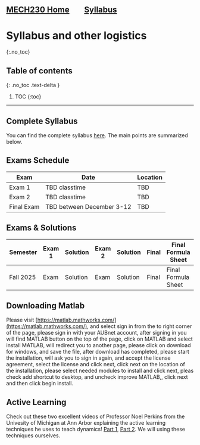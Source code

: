 [MECH230 Home](homepage.md)        [Syllabus](syllabus.md)
---

# Syllabus and other logistics
{:.no_toc}

## Table of contents
{: .no_toc .text-delta }

1. TOC
{:toc}

---

## Complete Syllabus

You can find the complete syllabus [here](???).
The main points are summarized below.

## Exams Schedule

| Exam | Date | Location |
| -- | -- | -- |
| Exam 1 | TBD classtime | TBD |
| Exam 2 | TBD classtime | TBD |
| Final Exam | TBD between December 3-12 | TBD |

## Exams & Solutions

| Semester | Exam 1 | Solution | Exam 2 | Solution | Final | Final Formula Sheet | Solution |
| -- | -- | -- | -- | -- | -- | -- | -- |
| Fall 2025 | Exam | Solution | Exam | Solution | Final | Final Formula Sheet | Solution |


## Downloading Matlab
Please visit [https://matlab.mathworks.com/](https://matlab.mathworks.com/), and select sign in from the to right corner of the page, please sign in with your AUBnet account, after signing in you will find MATLAB button on the top of the page, click on MATLAB and select install MATLAB, will redirect you to another page, please click on download for windows, and save the file, after download has completed, please start the installation, will ask you to sign in again, and accept the license agreement, select the license and click next, click next on the location of the installation, please select needed modules to install and click next, pleas check add shortcut to desktop, and uncheck improve MATLAB,, click next and then click begin install.

## Active Learning
Check out these two excellent videos of Professor Noel Perkins from the Univesity of Michigan at Ann Arbor explaining the active learning techniques he uses to teach dynamics! [Part 1](https://www.youtube.com/watch?v=wHEys-JHeb8), [Part 2](https://www.youtube.com/watch?v=96j69u4v-wE). We will using these techniques ourselves.



